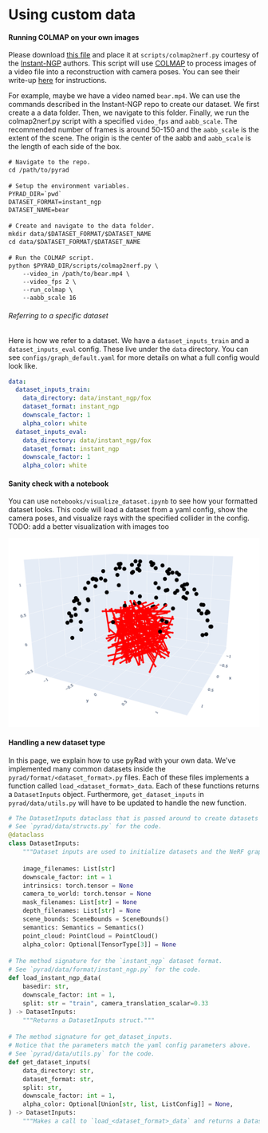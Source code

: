# Using custom data

#### Running COLMAP on your own images

Please download [this file](https://github.com/NVlabs/instant-ngp/blob/07d8e2ca7232f97397ab73af9b56c7db639d3445/scripts/colmap2nerf.py) and place it at `scripts/colmap2nerf.py` courtesy of the [Instant-NGP](https://github.com/NVlabs/instant-ngp) authors. This script will use [COLMAP](https://github.com/colmap/colmap) to process images of a video file into a reconstruction with camera poses. You can see their write-up [here](https://github.com/NVlabs/instant-ngp/blob/master/docs/nerf_dataset_tips.md) for instructions.

For example, maybe we have a video named `bear.mp4`. We can use the commands described in the Instant-NGP repo to create our dataset. We first create a a data folder. Then, we navigate to this folder. Finally, we run the colmap2nerf.py script with a specified `video_fps` and `aabb_scale`. The recommended number of frames is around 50-150 and the `aabb_scale` is the extent of the scene. The origin is the center of the aabb and `aabb_scale` is the length of each side of the box.

```
# Navigate to the repo.
cd /path/to/pyrad

# Setup the environment variables.
PYRAD_DIR=`pwd`
DATASET_FORMAT=instant_ngp
DATASET_NAME=bear

# Create and navigate to the data folder.
mkdir data/$DATASET_FORMAT/$DATASET_NAME
cd data/$DATASET_FORMAT/$DATASET_NAME

# Run the COLMAP script.
python $PYRAD_DIR/scripts/colmap2nerf.py \
    --video_in /path/to/bear.mp4 \
    --video_fps 2 \
    --run_colmap \
    --aabb_scale 16
```

###### Referring to a specific dataset

Here is how we refer to a dataset. We have a `dataset_inputs_train` and a `dataset_inputs_eval` config. These live under the `data` directory. You can see `configs/graph_default.yaml` for more details on what a full config would look like.

```yaml
data:
  dataset_inputs_train:
    data_directory: data/instant_ngp/fox
    dataset_format: instant_ngp
    downscale_factor: 1
    alpha_color: white
  dataset_inputs_eval:
    data_directory: data/instant_ngp/fox
    dataset_format: instant_ngp
    downscale_factor: 1
    alpha_color: white
```

#### Sanity check with a notebook

You can use `notebooks/visualize_dataset.ipynb` to see how your formatted dataset looks. This code will load a dataset from a yaml config, show the camera poses, and visualize rays with the specified collider in the config. TODO: add a better visualization with images too

![visualize_dataset](media/creating_dataset_visualize_dataset.png)

#### Handling a new dataset type

In this page, we explain how to use pyRad with your own data. We've implemented many common datasets inside the `pyrad/format/<dataset_format>.py` files. Each of these files implements a function called `load_<dataset_format>_data`. Each of these functions returns a `DatasetInputs` object. Furthermore, `get_dataset_inputs` in `pyrad/data/utils.py` will have to be updated to handle the new function.

```python
# The DatasetInputs dataclass that is passed around to create datasets and initialize the graphs.
# See `pyrad/data/structs.py` for the code.
@dataclass
class DatasetInputs:
    """Dataset inputs are used to initialize datasets and the NeRF graph."""

    image_filenames: List[str]
    downscale_factor: int = 1
    intrinsics: torch.tensor = None
    camera_to_world: torch.tensor = None
    mask_filenames: List[str] = None
    depth_filenames: List[str] = None
    scene_bounds: SceneBounds = SceneBounds()
    semantics: Semantics = Semantics()
    point_cloud: PointCloud = PointCloud()
    alpha_color: Optional[TensorType[3]] = None

# The method signature for the `instant_ngp` dataset format.
# See `pyrad/data/format/instant_ngp.py` for the code.
def load_instant_ngp_data(
    basedir: str,
    downscale_factor: int = 1,
    split: str = "train", camera_translation_scalar=0.33
) -> DatasetInputs:
    """Returns a DatasetInputs struct."""

# The method signature for get_dataset_inputs.
# Notice that the parameters match the yaml config parameters above.
# See `pyrad/data/utils.py` for the code.
def get_dataset_inputs(
    data_directory: str,
    dataset_format: str,
    split: str,
    downscale_factor: int = 1,
    alpha_color: Optional[Union[str, list, ListConfig]] = None,
) -> DatasetInputs:
    """Makes a call to `load_<dataset_format>_data` and returns a DatasetInputs struct."""
```
